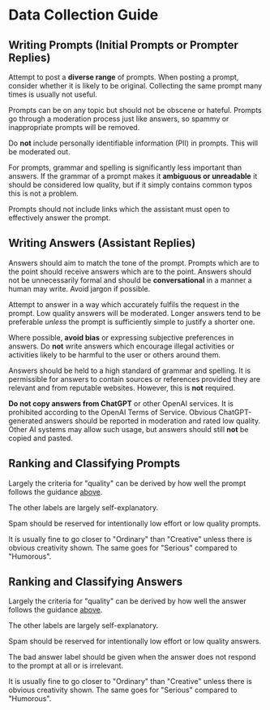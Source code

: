 # Data Collection Guide

## Writing Prompts (Initial Prompts or Prompter Replies)

Attempt to post a __diverse range__ of prompts. When posting a prompt,
consider whether it is likely to be original. Collecting the same prompt many
times is usually not useful.

Prompts can be on any topic but should not be obscene or hateful. Prompts go
through a moderation process just like answers, so spammy or inappropriate
prompts will be removed.

Do __not__ include personally identifiable information (PII) in prompts. This
will be moderated out.

For prompts, grammar and spelling is significantly less important than answers.
If the grammar of a prompt makes it __ambiguous or unreadable__ it should be
considered low quality, but if it simply contains common typos this is not a
problem.

Prompts should not include links which the assistant must open to effectively
answer the prompt.

## Writing Answers (Assistant Replies)

Answers should aim to match the tone of the prompt. Prompts which are to the
point should receive answers which are to the point. Answers should not be
unnecessarily formal and should be __conversational__ in a manner a human may
write. Avoid jargon if possible.

Attempt to answer in a way which accurately fulfils the request in the prompt.
Low quality answers will be moderated. Longer answers tend to be preferable
_unless_ the prompt is sufficiently simple to justify a shorter one.

Where possible, __avoid bias__ or expressing subjective preferences in answers.
Do __not__ write answers which encourage illegal activities or activities likely
to be harmful to the user or others around them.

Answers should be held to a high standard of grammar and spelling. It is
permissible for answers to contain sources or references provided they are
relevant and from reputable websites. However, this is __not__ required.

__Do not copy answers from ChatGPT__ or other OpenAI services. It is prohibited
according to the OpenAI Terms of Service. Obvious ChatGPT-generated answers
should be reported in moderation and rated low quality. Other AI systems may
allow such usage, but answers should still __not__ be copied and pasted.

## Ranking and Classifying Prompts

Largely the criteria for "quality" can be derived by how well the prompt
follows the guidance
[above](https://github.com/LAION-AI/Open-Assistant/blob/main/docs/docs/guides#writing-prompts-initial-prompts-or-prompter-replies).

The other labels are largely self-explanatory.

Spam should be reserved for intentionally low effort or low quality prompts.

It is usually fine to go closer to "Ordinary" than "Creative" unless there is
obvious creativity shown. The same goes for "Serious" compared to "Humorous".

## Ranking and Classifying Answers

Largely the criteria for "quality" can be derived by how well the answer
follows the guidance
[above](https://github.com/LAION-AI/Open-Assistant/blob/main/docs/docs/guides#writing-answers-assistant-replies).

The other labels are largely self-explanatory.

Spam should be reserved for intentionally low effort or low quality answers.

The bad answer label should be given when the answer does not respond to the
prompt at all or is irrelevant.

It is usually fine to go closer to "Ordinary" than "Creative" unless there is
obvious creativity shown. The same goes for "Serious" compared to "Humorous".
